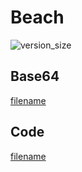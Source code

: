 # Beach

![version_size](image.png)

## Base64
[filename](data.txt ':include :type=code')

## Code
[filename](main.go ':include :type=code')
